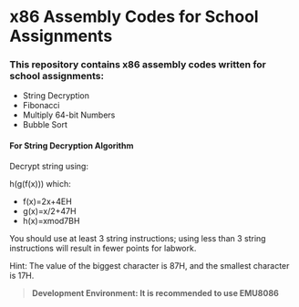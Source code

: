 # x86 Assembly Codes for School Assignments

### This repository contains x86 assembly codes written for school assignments:

   * String Decryption
   * Fibonacci
   * Multiply 64-bit Numbers
   * Bubble Sort


#### For String Decryption Algorithm

Decrypt string using:

h(g(f(x))) which:

   * f(x)=2x+4EH
   * g(x)=x/2+47H
   * h(x)=xmod7BH

You should use at least 3 string instructions; using less than 3 string instructions will result in fewer points for labwork.

Hint: The value of the biggest character is 87H, and the smallest character is 17H.



>  **Development Environment: It is recommended to use EMU8086**

